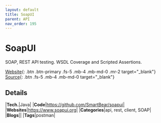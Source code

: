 ```yaml
---
layout: default
title: SoapUI
parent: API
nav_order: 195
---
```


# SoapUI

SOAP, REST API testing. WSDL Coverage and Scripted Assertions.

[Website](https://www.soapui.org/downloads/soapui/){: .btn .btn-primary .fs-5 .mb-4 .mb-md-0 .mr-2 target="_blank"}
[Source](https://github.com/SmartBear/soapui){: .btn .fs-5 .mb-4 .mb-md-0 target="_blank"}

## Details

|**Tech.**|Java|
|**Code**|https://github.com/SmartBear/soapui|
|**Websites**|https://www.soapui.org|
|**Categories**|api, rest, client, SOAP|
|**Blogs**||
|**Tags**|postman|
